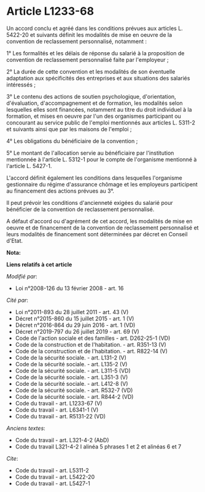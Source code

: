 # Article L1233-68

Un accord conclu et agréé dans les conditions prévues aux articles L. 5422-20 et suivants définit les modalités de mise en
oeuvre de la convention de reclassement personnalisé, notamment : 

1° Les formalités et les délais de réponse du salarié à la proposition de convention de reclassement personnalisé faite par
l'employeur ; 

2° La durée de cette convention et les modalités de son éventuelle adaptation aux spécificités des entreprises et aux
situations des salariés intéressés ; 

3° Le contenu des actions de soutien psychologique, d'orientation, d'évaluation, d'accompagnement et de formation, les
modalités selon lesquelles elles sont financées, notamment au titre du droit individuel à la formation, et mises en oeuvre
par l'un des organismes participant ou concourant au service public de l'emploi mentionnés aux articles L. 5311-2 et suivants
ainsi que par les maisons de l'emploi ; 

4° Les obligations du bénéficiaire de la convention ; 

5° Le montant de l'allocation servie au bénéficiaire par l'institution mentionnée à l'article L. 5312-1 pour le compte de
l'organisme mentionné à l'article L. 5427-1.

L'accord définit également les conditions dans lesquelles l'organisme gestionnaire du régime d'assurance chômage et les
employeurs participent au financement des actions prévues au 3°. 

Il peut prévoir les conditions d'ancienneté exigées du salarié pour bénéficier de la convention de reclassement personnalisé.

A défaut d'accord ou d'agrément de cet accord, les modalités de mise en oeuvre et de financement de la convention de
reclassement personnalisé et leurs modalités de financement sont déterminées par décret en Conseil d'Etat.

**Nota:**



**Liens relatifs à cet article**

_Modifié par_:

  - Loi n°2008-126 du 13 février 2008 - art. 16

_Cité par_:

  - Loi n°2011-893 du 28 juillet 2011 - art. 43 (V)
  - Décret n°2015-860 du 15 juillet 2015 - art. 1 (V)
  - Décret n°2016-864 du 29 juin 2016 - art. 1 (VD)
  - Décret n°2019-797 du 26 juillet 2019 - art. 69 (V)
  - Code de l'action sociale et des familles - art. D262-25-1 (VD)
  - Code de la construction et de l'habitation. - art. R351-13 (V)
  - Code de la construction et de l'habitation. - art. R822-14 (V)
  - Code de la sécurité sociale. - art. L131-2 (V)
  - Code de la sécurité sociale. - art. L135-2 (V)
  - Code de la sécurité sociale. - art. L311-5 (VD)
  - Code de la sécurité sociale. - art. L351-3 (V)
  - Code de la sécurité sociale. - art. L412-8 (V)
  - Code de la sécurité sociale. - art. R532-7 (VD)
  - Code de la sécurité sociale. - art. R844-2 (VD)
  - Code du travail - art. L1233-67 (V)
  - Code du travail - art. L6341-1 (V)
  - Code du travail - art. R5131-22 (VD)

_Anciens textes_:

  - Code du travail - art. L321-4-2 (AbD)
  - Code du travail L321-4-2 I alinéa 5 phrases 1 et 2 et alinéas 6 et 7

_Cite_:

  - Code du travail - art. L5311-2
  - Code du travail - art. L5422-20
  - Code du travail - art. L5427-1
